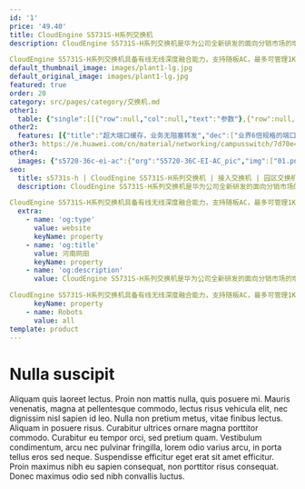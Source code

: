 ```yaml
---
id: '1'
price: '49.40'
title: CloudEngine S5731S-H系列交换机
description: CloudEngine S5731S-H系列交换机是华为公司全新研发的面向分销市场的增强型千兆接入交换机，可提供全千兆电口接入及固定千兆或万兆上行端口，部分款型预留1个扩展插槽。

CloudEngine S5731S-H系列交换机具备有线无线深度融合能力，支持随板AC，最多可管理1K AP；具备业务随行能力，提供一致的用户体验；具备VxLAN能力，支持网络虚拟化功能，满足园区网络一网多用的需求；同时，该系列交换机内置安全探针，支持异常流量检测、加密流量的威胁分析，以及全网威胁诱捕等功能，是大中型高端品质园区网分支、小型园区网核心以及数据中心接入的最佳选择。
default_thumbnail_image: images/plant1-lg.jpg
default_original_image: images/plant1-lg.jpg
featured: true
order: 20
category: src/pages/category/交换机.md
other1: 
  table: {"single":[[{"row":null,"col":null,"text":"参数"},{"row":null,"col":null,"text":"CloudEngine S5731S-H24T4XC-A"},{"row":null,"col":null,"text":"CloudEngine S5731S-H24T4X-A"},{"row":null,"col":null,"text":"CloudEngine S5731S-H24T4S-A"},{"row":null,"col":null,"text":"CloudEngine S5731S-H48T4XC-A"},{"row":null,"col":null,"text":"CloudEngine S5731S-H48T4X-A"},{"row":null,"col":null,"text":"CloudEngine S5731S-H48T4S-A"}],[{"row":null,"col":null,"text":"包转发率"},{"row":null,"col":null,"text":"228/426Mpps"},{"row":null,"col":null,"text":"108/126Mpps"},{"row":null,"col":null,"text":"96/126Mpps"},{"row":null,"col":null,"text":"264/462Mpps"},{"row":null,"col":null,"text":"144/166Mpps"},{"row":null,"col":null,"text":"132/166Mpps"}],[{"row":null,"col":null,"text":"交换容量"},{"row":null,"col":null,"text":"758Gbps/7.58Tbps"},{"row":null,"col":null,"text":"758Gbps/7.58Tbps"},{"row":null,"col":null,"text":"758Gbps/7.58Tbps"},{"row":null,"col":null,"text":"758Gbps/7.58Tbps"},{"row":null,"col":null,"text":"758Gbps/7.58Tbps"},{"row":null,"col":null,"text":"758Gbps/7.58Tbps"}],[{"row":null,"col":null,"text":"固定端口"},{"row":null,"col":null,"text":"24个10/100/1000BASE-T以太网端口，4个万兆SFP+"},{"row":null,"col":null,"text":"24个10/100/1000BASE-T以太网端口，4个万兆SFP+"},{"row":null,"col":null,"text":"24个10/100/1000BASE-T以太网端口，4个千兆SFP"},{"row":null,"col":null,"text":"48个10/100/1000BASE-T以太网端口，4个万兆SFP+"},{"row":null,"col":null,"text":"48个10/100/1000BASE-T以太网端口，4个万兆SFP+"},{"row":null,"col":null,"text":"48个10/100/1000BASE-T以太网端口，4个千兆SFP"}],[{"row":null,"col":null,"text":"电源模块"},{"row":null,"col":null,"text":"1+1备份，默认带1个150W交流电源模块"},{"row":null,"col":null,"text":"1+1备份，默认带1个150W交流电源模块"},{"row":null,"col":null,"text":"1+1备份，默认带1个150W交流电源模块"},{"row":null,"col":null,"text":"1+1备份，默认带1个150W交流电源模块"},{"row":null,"col":null,"text":"1+1备份，默认带1个150W交流电源模块"},{"row":null,"col":null,"text":"1+1备份，默认带1个150W交流电源模块"}],[{"row":null,"col":null,"text":"扩展插槽"},{"row":null,"col":null,"text":"1个扩展插槽"},{"row":null,"col":null,"text":"NA"},{"row":null,"col":null,"text":"NA"},{"row":null,"col":null,"text":"1个扩展插槽"},{"row":null,"col":null,"text":"NA"},{"row":null,"col":null,"text":"NA"}],[{"row":null,"col":null,"text":"无线业务"},{"row":null,"col":"6","text":"支持管理1K AP\n支持AP接入控制、AP域管理和AP配置模板管理\n支持射频管理、统一静态配置和集中动态管理\n支持WLAN基本业务、QoS、安全和用户管理\n支持CAPWAP、Tag/终端定位、频谱分析"}],[{"row":null,"col":null,"text":"iPCA质量感知"},{"row":null,"col":"6","text":"支持直接对业务报文标记以获得丢包数量和丢包率的实时统计\n支持二三层网络网络级和设备级丢包数量和丢包率统计"}],[{"row":null,"col":null,"text":"SVF极简运维"},{"row":null,"col":"6","text":"支持作为Parent管理接入交换机和AP\n支持2层AS架构\n支持与第三方厂商混合组网管理"}],[{"row":null,"col":null,"text":"VxLAN特性"},{"row":null,"col":"6","text":"支持VxLAN二层网关、三层网关\n支持集中式网关，分布式网关\n支持BGP-EVPN\n支持通过Netconf进行配置"}],[{"row":null,"col":null,"text":"互通性"},{"row":null,"col":"6","text":"VBST基于VLAN生成树协议（和PVST/PVST+/RPVST 互通）\nLNP 链路类型协商协议（和DTP相似功能）\nVCMP VLAN集中管理协议（和VTP相似功能）\n详细的互联互通认证与报告，请访问这里。"}]]}
other2:
  features: [{"title":"超大端口缓存，业务无阻塞转发","dec":["业界6倍规格的端口缓存，千兆带宽转发无阻塞，满足Wi-Fi 6时代语音、视频、VR等低时延业务对网络的需求"]},{"title":"智能运维，故障分钟级定位","dec":["支持Telemetry技术，实时采集设备数据，配合园区网络分析器及时发现影响用户体验的网络问题，精准保障用户体验"]},{"title":"独家诱捕技术，提前锁定威胁","dec":["通过内置的安全探针识别潜在的威胁流量，配合HiSec Insight系统进行安全威胁事件检测，实现全网安全协防"]}]
other3: https://e.huawei.com/cn/material/networking/campusswitch/7d70e4b31cab42daaf0776d4f1fe32c6
other4:
  images: {"s5720-36c-ei-ac":{"org":"S5720-36C-EI-AC_pic","img":["01.png","02.png","03.png","04.png","07.png","08.png"]}}
seo:
  title: s5731s-h | CloudEngine S5731S-H系列交换机 | 接入交换机 | 园区交换机 | 交换机 | 企业网络
  description: CloudEngine S5731S-H系列交换机是华为公司全新研发的面向分销市场的增强型千兆接入交换机，可提供全千兆电口接入及固定千兆或万兆上行端口，部分款型预留1个扩展插槽。

CloudEngine S5731S-H系列交换机具备有线无线深度融合能力，支持随板AC，最多可管理1K AP；具备业务随行能力，提供一致的用户体验；具备VxLAN能力，支持网络虚拟化功能，满足园区网络一网多用的需求；同时，该系列交换机内置安全探针，支持异常流量检测、加密流量的威胁分析，以及全网威胁诱捕等功能，是大中型高端品质园区网分支、小型园区网核心以及数据中心接入的最佳选择。
  extra:
    - name: 'og:type'
      value: website
      keyName: property
    - name: 'og:title'
      value: 河南网田
      keyName: property
    - name: 'og:description'
      value: CloudEngine S5731S-H系列交换机是华为公司全新研发的面向分销市场的增强型千兆接入交换机，可提供全千兆电口接入及固定千兆或万兆上行端口，部分款型预留1个扩展插槽。

CloudEngine S5731S-H系列交换机具备有线无线深度融合能力，支持随板AC，最多可管理1K AP；具备业务随行能力，提供一致的用户体验；具备VxLAN能力，支持网络虚拟化功能，满足园区网络一网多用的需求；同时，该系列交换机内置安全探针，支持异常流量检测、加密流量的威胁分析，以及全网威胁诱捕等功能，是大中型高端品质园区网分支、小型园区网核心以及数据中心接入的最佳选择。
      keyName: property
    - name: Robots
      value: all
template: product
---
```


# Nulla suscipit

Aliquam quis laoreet lectus. Proin non mattis nulla, quis posuere mi. Mauris venenatis, magna at pellentesque commodo, lectus risus vehicula elit, nec dignissim nisl sapien id leo. Nulla non pretium metus, vitae finibus lectus. Aliquam in posuere risus. Curabitur ultrices ornare magna porttitor commodo. Curabitur eu tempor orci, sed pretium quam. Vestibulum condimentum, arcu nec pulvinar fringilla, lorem odio varius arcu, in porta tellus eros sed neque. Suspendisse efficitur eget erat sit amet efficitur. Proin maximus nibh eu sapien consequat, non porttitor risus consequat. Donec maximus odio sed nibh convallis luctus.